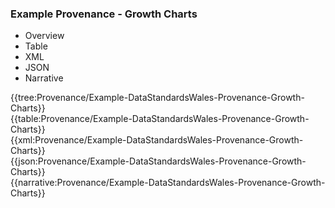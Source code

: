 ### Example Provenance - Growth Charts

<div class="tab-wrap">
  <ul class="tab-head">
    <li class="tablink" onclick="openCity(this,'tabtree')" data-target="tabtree">
      Overview
    </li>
    <li class="tablink" onclick="openCity(this,'tabtable')" data-target="tabtable">
      Table
    </li>
    <li class="tablink tab-active" onclick="openCity(this,'tabxml')" data-target="tabxml">
      XML
    </li>    
    <li class="tablink" onclick="openCity(this,'tabjson')" data-target="tabjson">
      JSON
    </li>    
    <li class="tablink" onclick="openCity(this,'tabnarrative')" data-target="tabnarrative">
      Narrative
    </li>
  </ul>
  <div class="tab-main">
    <div id="tabtree" class="tabcontent">
      {{tree:Provenance/Example-DataStandardsWales-Provenance-Growth-Charts}}
    </div>
    <div id="tabtable" class="tabcontent">
      {{table:Provenance/Example-DataStandardsWales-Provenance-Growth-Charts}}
    </div>       
    <div id="tabxml" class="tabcontent active">      
      {{xml:Provenance/Example-DataStandardsWales-Provenance-Growth-Charts}}
    </div>
    <div id="tabjson" class="tabcontent">
      {{json:Provenance/Example-DataStandardsWales-Provenance-Growth-Charts}}
    </div>       
    <div id="tabnarrative" class="tabcontent">
      {{narrative:Provenance/Example-DataStandardsWales-Provenance-Growth-Charts}}
    </div>  
  </div>
</div>